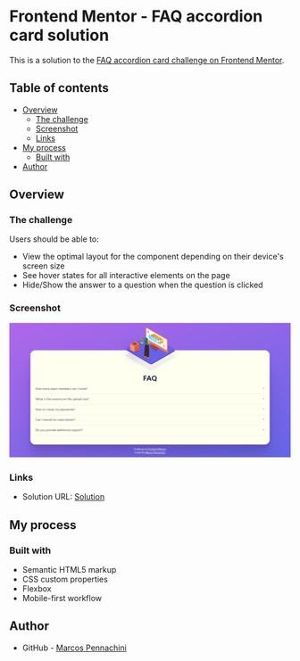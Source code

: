 # Frontend Mentor - FAQ accordion card solution

This is a solution to the [FAQ accordion card challenge on Frontend Mentor](https://www.frontendmentor.io/challenges/faq-accordion-card-XlyjD0Oam). 

## Table of contents

- [Overview](#overview)
  - [The challenge](#the-challenge)
  - [Screenshot](#screenshot)
  - [Links](#links)
- [My process](#my-process)
  - [Built with](#built-with)
- [Author](#author)

## Overview

### The challenge

Users should be able to:

- View the optimal layout for the component depending on their device's screen size
- See hover states for all interactive elements on the page
- Hide/Show the answer to a question when the question is clicked

### Screenshot

![Screenshot](./Screenshot.png)


### Links

- Solution URL: [Solution](https://github.com/MarcosPennachini/faq-accordion-card.git)

## My process

### Built with

- Semantic HTML5 markup
- CSS custom properties
- Flexbox
- Mobile-first workflow

## Author

- GitHub - [Marcos Pennachini](https://github.com/MarcosPennachini)

